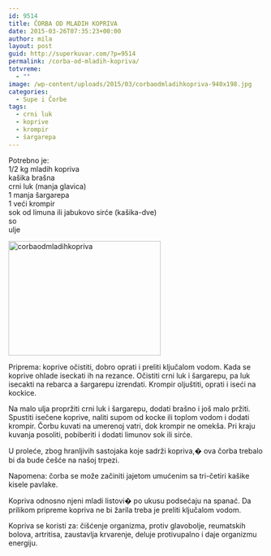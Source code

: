 ```yaml
---
id: 9514
title: ČORBA OD MLADIH KOPRIVA
date: 2015-03-26T07:35:23+00:00
author: mila
layout: post
guid: http://superkuvar.com/?p=9514
permalink: /corba-od-mladih-kopriva/
totvreme:
  - ""
image: /wp-content/uploads/2015/03/corbaodmladihkopriva-940x198.jpg
categories:
  - Supe i Čorbe
tags:
  - crni luk
  - koprive
  - krompir
  - šargarepa
---
```

Potrebno je:  
1/2 kg mladih kopriva  
kašika brašna  
crni luk (manja glavica)  
1 manja šargarepa  
1 veći krompir  
sok od limuna ili jabukovo sirće (kašika-dve)  
so  
ulje

[<img class="alignnone size-medium wp-image-9567" src="//superkuvar.com/wp-content/uploads/2015/03/corbaodmladihkopriva-300x225.jpg" alt="corbaodmladihkopriva" width="300" height="225" />](//superkuvar.com/wp-content/uploads/2015/03/corbaodmladihkopriva-e1430745644806.jpg)

Priprema: koprive očistiti, dobro oprati i preliti ključalom vodom. Kada se koprive ohlade iseckati ih na rezance. Očistiti crni luk i šargarepu, pa luk isecakti na rebarca a šargarepu izrendati. Krompir oljuštiti, oprati i iseći na kockice.

Na malo ulja propržiti crni luk i šargarepu, dodati brašno i još malo pržiti. Spustiti isečene koprive, naliti supom od kocke ili toplom vodom i dodati krompir. Čorbu kuvati na umerenoj vatri, dok krompir ne omekša. Pri kraju kuvanja posoliti, pobiberiti i dodati limunov sok ili sirće.

U proleće, zbog hranljivih sastojaka koje sadrži kopriva,� ova čorba trebalo bi da bude češće na našoj trpezi.

Napomena: čorba se može začiniti jajetom umućenim sa tri-četiri kašike kisele pavlake.

Kopriva odnosno njeni mladi listovi� po ukusu podsećaju na spanać. Da prilikom pripreme kopriva ne bi žarila treba je preliti ključalom vodom.

Kopriva se koristi za: čišćenje organizma, protiv glavobolje, reumatskih bolova, artritisa, zaustavlja krvarenje, deluje protivupalno i daje organizmu energiju.
